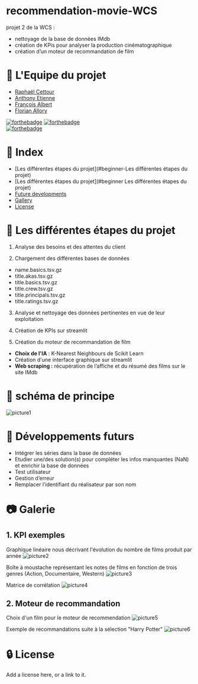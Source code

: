 # recommendation-movie-WCS
projet 2 de la WCS : 
 - nettoyage de la base de données IMdb
 - création de KPis pour analyser la production cinématographique
 - création d’un moteur de recommandation de film 

#   :handshake: L'Equipe du projet
- [Raphaël Cettour](https://github.com/racettour)
- [Anthony Etienne](https://github.com/Anthowheels)
- [François Albert](https://github.com/francoisalb)
- [Florian Allory](https://github.com/FlorianAllory)


[![forthebadge](https://forthebadge.com/images/badges/made-with-python.svg)](http://forthebadge.com)  [![forthebadge](http://forthebadge.com/images/badges/built-with-love.svg)](http://forthebadge.com)  
[![forthebadge](https://github.com/racettour/One-Piece-Web-scraping/blob/main/readme_Image/clean-up-in-process-95%25.svg)](http://forthebadge.com)

# :ledger: Index
 - [Les différentes étapes du projet](#beginner-Les différentes étapes du projet)
- [Les différentes étapes du projet](#beginner Les différentes étapes du projet)
- [Future developments](#wrench-future-developments)
- [Gallery](#camera-gallery)
- [License](#lock-license)

# :beginner: Les différentes étapes du projet
1. Analyse des besoins et des attentes du client

2. Chargement des différentes bases de données

- name.basics.tsv.gz
- title.akas.tsv.gz
- title.basics.tsv.gz
- title.crew.tsv.gz
- title.principals.tsv.gz
- title.ratings.tsv.gz

3. Analyse et nettoyage des données pertinentes en vue de leur exploitation


4. Création de KPIs sur streamlit


5. Création du moteur de recommandation de film 
- **Choix de l'IA** : K-Nearest Neighbours de Scikit Learn
- Création d'une interface graphique sur streamlit
- **Web scraping :** récupération de l’affiche et du résumé des films sur le site IMdb


# :twisted_rightwards_arrows: schéma de principe
![picture1](image_readme/SchemaPrincipe.png)


# :wrench: Développements futurs
  - Intégrer les séries dans la base de données
  - Etudier une/des solution(s) pour compléter les infos manquantes (NaN) et enrichir la base de données
  - Test utilisateur
  - Gestion d’erreur
  - Remplacer l’identifiant du réalisateur par son nom



#  :camera: Galerie
## 1. KPI exemples

Graphique linéaire nous décrivant l'évolution du nombre de films produit par année
![picture2](image_readme/KPI1.png)

Boîte à moustache représentant les notes de films en fonction de trois genres (Action, Documentaire, Western)
![picture3](image_readme/KPI2.png)

Matrice de corrélation
![picture4](image_readme/KPI3.png)


## 2. Moteur de recommandation

Choix d'un film pour le moteur de recommendation
![picture5](image_readme/IA_1.png)

Exemple de recommandations suite à la sélection "Harry Potter"
![picture6](image_readme/IA_2.png)



#  :lock: License
Add a license here, or a link to it.
